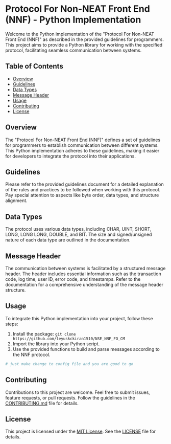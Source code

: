 # Protocol For Non-NEAT Front End (NNF) - Python Implementation

Welcome to the Python implementation of the "Protocol For Non-NEAT Front End (NNF)" as described in the provided guidelines for programmers. This project aims to provide a Python library for working with the specified protocol, facilitating seamless communication between systems.

## Table of Contents
- [Overview](#overview)
- [Guidelines](#guidelines)
- [Data Types](#data-types)
- [Message Header](#message-header)
- [Usage](#usage)
- [Contributing](#contributing)
- [License](#license)

## Overview

The "Protocol For Non-NEAT Front End (NNF)" defines a set of guidelines for programmers to establish communication between different systems. This Python implementation adheres to these guidelines, making it easier for developers to integrate the protocol into their applications.

## Guidelines

Please refer to the provided guidelines document for a detailed explanation of the rules and practices to be followed when working with this protocol. Pay special attention to aspects like byte order, data types, and structure alignment.

## Data Types

The protocol uses various data types, including CHAR, UINT, SHORT, LONG, LONG LONG, DOUBLE, and BIT. The size and signed/unsigned nature of each data type are outlined in the documentation.

## Message Header

The communication between systems is facilitated by a structured message header. The header includes essential information such as the transaction code, log time, user ID, error code, and timestamps. Refer to the documentation for a comprehensive understanding of the message header structure.

## Usage

To integrate this Python implementation into your project, follow these steps:

1. Install the package: `git clone https://github.com/leyuskckiran1510/NSE_NNF_FO_CM`
2. Import the library into your Python script.
3. Use the provided functions to build and parse messages according to the NNF protocol.

```python
# just make change to config file and you are good to go
```

## Contributing

Contributions to this project are welcome. Feel free to submit issues, feature requests, or pull requests. Follow the guidelines in the [CONTRIBUTING.md](CONTRIBUTING.md) file for details.

## License

This project is licensed under the [MIT License](LICENSE). See the [LICENSE](LICENSE) file for details.
